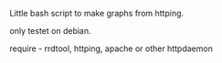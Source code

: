 Little bash script to make graphs from httping.

only testet on debian.

require - rrdtool, httping, apache or other httpdaemon